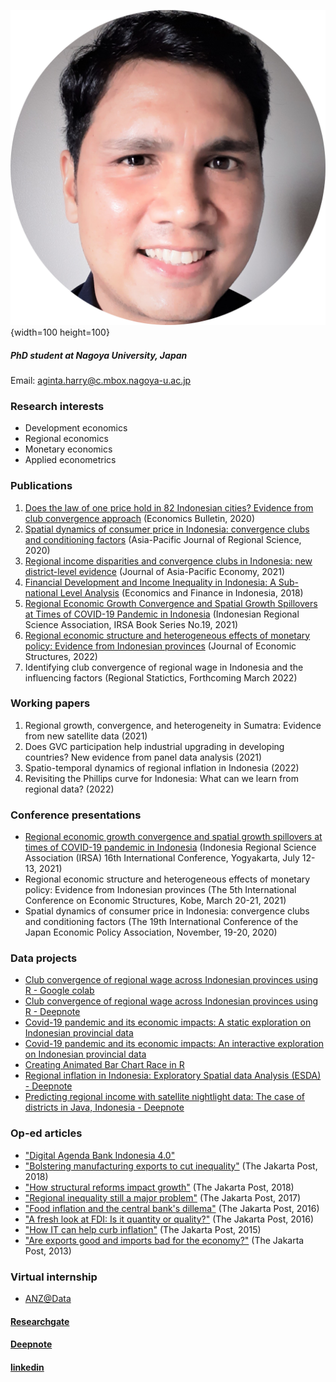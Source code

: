![alt text](https://github.com/haginta/Harry-Aginta/blob/main/Harry%20Aginta.png?raw=true){width=100 height=100}



##### PhD student at Nagoya University, Japan
Email: [aginta.harry@c.mbox.nagoya-u.ac.jp](aginta.harry@c.mbox.nagoya-u.ac.jp)

### Research interests
- Development economics
- Regional economics
- Monetary economics
- Applied econometrics

### Publications
1. [Does the law of one price hold in 82 Indonesian cities? Evidence from club
convergence approach](http://www.accessecon.com/Pubs/EB/2020/Volume40/EB-20-V40-I4-P248.pdf) (Economics Bulletin, 2020)
2. [Spatial dynamics of consumer price in Indonesia: convergence clubs and conditioning factors](https://link.springer.com/article/10.1007/s41685-020-00178-0) (Asia-Pacific Journal of Regional Science, 2020)
3. [Regional income disparities and convergence clubs in Indonesia: new district-level evidence](https://www.tandfonline.com/doi/abs/10.1080/13547860.2020.1868107) (Journal of Asia-Pacific Economy, 2021)
4. [Financial Development and Income Inequality in Indonesia: A Sub-national Level Analysis](http://efi.ui.ac.id/index.php/efi/article/view/584/0) (Economics and Finance in Indonesia, 2018)
5. [Regional Economic Growth Convergence and Spatial Growth Spillovers at Times of COVID-19 Pandemic in Indonesia](https://irsa.or.id/2021/08/05/regional-perspectives-of-covid-19-in-indonesia/) (Indonesian Regional Science Association, IRSA Book Series No.19, 2021)
6. [Regional economic structure and heterogeneous effects of monetary policy: Evidence from Indonesian provinces](https://journalofeconomicstructures.springeropen.com/articles/10.1186/s40008-021-00260-6) (Journal of Economic Structures, 2022)
7. Identifying club convergence of regional wage in Indonesia and the influencing factors (Regional Statictics, Forthcoming March 2022)

### Working papers
1. Regional growth, convergence, and heterogeneity in Sumatra: Evidence from new satellite data (2021)
2. Does GVC participation help industrial upgrading in developing countries? New evidence from panel data analysis (2021)
3. Spatio-temporal dynamics of regional inflation in Indonesia (2022)
4. Revisiting the Phillips curve for Indonesia: What can we learn from regional data? (2022)

### Conference presentations
- [Regional economic growth convergence and spatial growth spillovers at times of COVID-19 pandemic in Indonesia](https://haginta.github.io/IRSA-slides/IRSA_slides.html#1) (Indonesia Regional Science Association (IRSA) 16th International Conference, Yogyakarta, July 12-13, 2021)
- Regional economic structure and heterogeneous effects of monetary policy: Evidence from Indonesian provinces (The 5th International Conference on Economic Structures, Kobe, March 20-21, 2021)
- Spatial dynamics of consumer price in Indonesia: convergence clubs and conditioning factors (The 19th International Conference of the Japan Economic Policy Association, November, 19-20, 2020)

### Data projects
- [Club convergence of regional wage across Indonesian provinces using R - Google colab](https://colab.research.google.com/drive/1Y0IMGj0yLDQcIwfp_1XJowGND7yWcuwZ?usp=sharing)
- [Club convergence of regional wage across Indonesian provinces using R - Deepnote](https://deepnote.com/@harry-aginta/R-Club-convergence-of-regional-wage-across-Indonesian-provinces-in-R-ByLPKCPWQ-OuPjMPryU7aQ)
- [Covid-19 pandemic and its economic impacts: A static exploration on Indonesian provincial data](https://rpubs.com/haginta/covid19-econ-impacts-indonesia)
- [Covid-19 pandemic and its economic impacts: An interactive exploration on Indonesian provincial data](https://haginta.shinyapps.io/covid19-econ-impacts-indonesia/)
- [Creating Animated Bar Chart Race in R](https://rpubs.com/haginta/709479)
- [Regional inflation in Indonesia: Exploratory Spatial data Analysis (ESDA) - Deepnote](https://deepnote.com/@harry-aginta/Reg-inflation-Indonesia-Exploratory-Spatial-data-Analysis-ESDA-P8VbcfljQ5WyzeBH7V7C3Q)
- [Predicting regional income with satellite nightlight data: The case of districts in Java, Indonesia - Deepnote](https://deepnote.com/@harry-aginta/Predicting-regional-income-with-satellite-nightlight-_XJ6PKCoSRiFbRQW8nujTA)

### Op-ed articles
- ["Digital Agenda Bank Indonesia 4.0"](https://rpubs.com/haginta/digitalagendabi40)
- ["Bolstering manufacturing exports to cut inequality"](https://www.thejakartapost.com/news/2018/06/25/bolstering-manufacturing-exports-cut-inequality.html) (The Jakarta Post, 2018) 
- ["How structural reforms impact growth"](https://www.thejakartapost.com/academia/2018/04/09/how-structural-reforms-impact-growth.html) (The Jakarta Post, 2018) 
- ["Regional inequality still a major problem"](https://www.thejakartapost.com/academia/2017/05/09/regional-inequality-still-a-major-problem.html) (The Jakarta Post, 2017)
- ["Food inflation and the central bank's dillema"](https://www.thejakartapost.com/academia/2016/11/03/food-inflation-and-the-central-banks-dilemma.html) (The Jakarta Post, 2016)
- ["A fresh look at FDI: Is it quantity or quality?"](https://www.thejakartapost.com/news/2016/01/28/a-fresh-look-fdi-is-it-quantity-or-quality.html) (The Jakarta Post, 2016)
- ["How IT can help curb inflation"](https://www.thejakartapost.com/news/2015/11/19/how-it-can-help-curb-inflation.html) (The Jakarta Post, 2015)
- ["Are exports good and imports bad for the economy?"](https://www.thejakartapost.com/news/2013/03/15/are-exports-good-and-imports-bad-economy.html) (The Jakarta Post, 2013)


### Virtual internship
- [ANZ@Data](https://www.theforage.com/virtual-internships/prototype/ZLJCsrpkHo9pZBJNY/ANZ-Virtual-Internship)


#### [Researchgate](https://www.researchgate.net/profile/Harry-Aginta)
#### [Deepnote](https://deepnote.com/@harry-aginta)
#### [linkedin](https://www.linkedin.com/in/harry-aginta-6a968735/)

